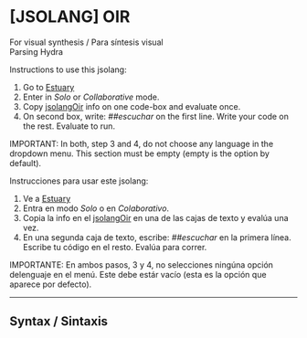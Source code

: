 # [JSOLANG] OIR

For visual synthesis / Para síntesis visual <br/>
Parsing Hydra <br/>

Instructions to use this jsolang:
1. Go to [Estuary](https://estuary.mcmaster.ca/)
2. Enter in *Solo* or *Collaborative* mode.
3. Copy [jsolangOir](/esolangs/Oir/jsolangOir.peg) info on one code-box and evaluate once.
4. On second box, write: *##escuchar* on the first line. Write your code on the rest. Evaluate to run.

IMPORTANT: In both, step 3 and 4, do not choose any language in the dropdown menu. This section must be empty (empty is the option by default). <br/>

Instrucciones para usar este jsolang:
1. Ve a [Estuary](https://estuary.mcmaster.ca/)
2. Entra en modo *Solo* o en *Colaborativo*.
3. Copia la info en el [jsolangOir](/esolangs/Oir/jsolangOir.peg) en una de las cajas de texto y evalúa una vez.
4. En una segunda caja de texto, escribe: *##escuchar* en la primera línea. Escribe tu código en el resto. Evalúa para correr.

IMPORTANTE: En ambos pasos, 3 y 4, no selecciones ningúna opción delenguaje en el menú. Este debe estár vacío (esta es la opción que aparece por defecto). <br/>

____________________________________________

## Syntax / Sintaxis
